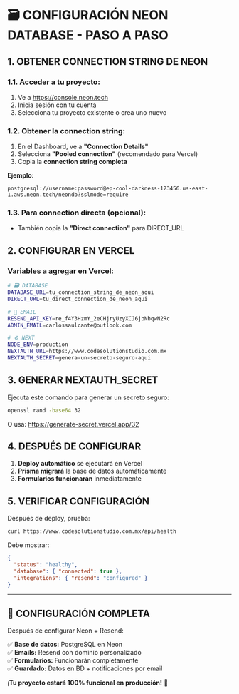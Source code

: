 # 🗃️ CONFIGURACIÓN NEON DATABASE - PASO A PASO

## **1. OBTENER CONNECTION STRING DE NEON**

### **1.1. Acceder a tu proyecto:**
1. Ve a https://console.neon.tech
2. Inicia sesión con tu cuenta
3. Selecciona tu proyecto existente o crea uno nuevo

### **1.2. Obtener la connection string:**
1. En el Dashboard, ve a **"Connection Details"**
2. Selecciona **"Pooled connection"** (recomendado para Vercel)
3. Copia la **connection string completa**

**Ejemplo:**
```
postgresql://username:password@ep-cool-darkness-123456.us-east-1.aws.neon.tech/neondb?sslmode=require
```

### **1.3. Para connection directa (opcional):**
- También copia la **"Direct connection"** para DIRECT_URL

## **2. CONFIGURAR EN VERCEL**

### **Variables a agregar en Vercel:**

```bash
# 🗃️ DATABASE
DATABASE_URL=tu_connection_string_de_neon_aqui
DIRECT_URL=tu_direct_connection_de_neon_aqui

# 🔑 EMAIL
RESEND_API_KEY=re_f4Y3HzmY_2eCHjryUzyXCJ6jbNbqwN2Rc
ADMIN_EMAIL=carlossaulcante@outlook.com

# ⚙️ NEXT
NODE_ENV=production
NEXTAUTH_URL=https://www.codesolutionstudio.com.mx
NEXTAUTH_SECRET=genera-un-secreto-seguro-aqui
```

## **3. GENERAR NEXTAUTH_SECRET**

Ejecuta este comando para generar un secreto seguro:

```bash
openssl rand -base64 32
```

O usa: https://generate-secret.vercel.app/32

## **4. DESPUÉS DE CONFIGURAR**

1. **Deploy automático** se ejecutará en Vercel
2. **Prisma migrará** la base de datos automáticamente
3. **Formularios funcionarán** inmediatamente

## **5. VERIFICAR CONFIGURACIÓN**

Después de deploy, prueba:
```bash
curl https://www.codesolutionstudio.com.mx/api/health
```

Debe mostrar:
```json
{
  "status": "healthy",
  "database": { "connected": true },
  "integrations": { "resend": "configured" }
}
```

---

## 🎯 **CONFIGURACIÓN COMPLETA**

Después de configurar Neon + Resend:

✅ **Base de datos:** PostgreSQL en Neon  
✅ **Emails:** Resend con dominio personalizado  
✅ **Formularios:** Funcionarán completamente  
✅ **Guardado:** Datos en BD + notificaciones por email  

**¡Tu proyecto estará 100% funcional en producción!** 🚀
